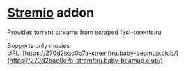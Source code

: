 # [Stremio](https://www.stremio.com/) addon
Provides torrent streams from scraped fast-torents.ru

Supports only movies<br>
URL: [https://270d2bac0c7a-stremftru.baby-beamup.club/](https://270d2bac0c7a-stremftru.baby-beamup.club/)
